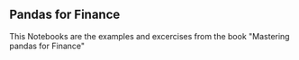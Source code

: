 ## Pandas for Finance 

This Notebooks are the examples and excercises from the book "Mastering pandas for Finance" 
